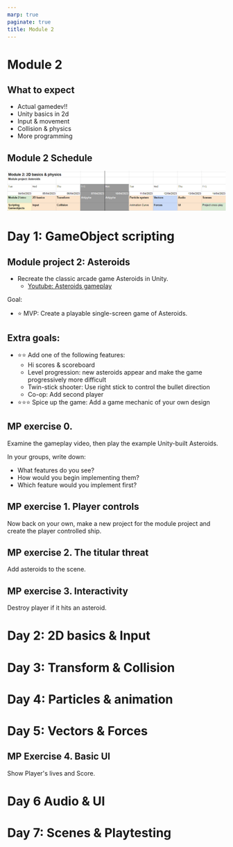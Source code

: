 ```yaml
---
marp: true
paginate: true
title: Module 2
---
```

<!-- headingDivider: 3 -->
<!-- class: invert -->
# Module 2

## What to expect

* Actual gamedev!!
* Unity basics in 2d
* Input & movement
* Collision & physics
* More programming

## Module 2 Schedule

<!-- | Day 1 | Day 2 | Day 3 | Day 4 | Day 5 | Day 6 | Day 7 | 
|-------|-------|-------|-------|-------|-------|-------|
| 12.4. TI	| 13.4. KE	| 14.4. TO	| 19.4. TI	| 20.4. KE	| 21.4. TO | 22.4. PE | 
| UB4: [Scripting Gameobjects](unity-basics/4-scripting-gameobjects.md) | UC: [2D](unity-cookbook/2d-basics.md), [Input](unity-cookbook/input-handling.md), [Transform](unity-cookbook/transform.md),  [Collision](unity-cookbook/collision.md), [Materials for success](https://www.businessoulu.com/en/events/game-team.html) (remote) | P2: [Lists and Loops](programming/2-lists-loops.md) | P0: [Introduction to Game Programming](programming/0-game-programming.md), M1: [Vectors](math/1-vectors.md), M2: [Forces](math/2-forces.md) | M0: [Useful math](math/0-mathf.md), UC: [Audio](unity-cookbook/audio.md) | [UI](unity-cookbook/UI.md) | Playtesting, Wrap-up |

--- -->
![width:1200px](imgs/stage1-module2.png)

# Day 1: GameObject scripting

## Module project 2: Asteroids
<!-- _backgroundColor: #257179 -->
*  Recreate the classic arcade game Asteroids in Unity.
     * [Youtube: Asteroids gameplay](https://www.youtube.com/watch?v=WYSupJ5r2zo)

Goal:
* ⭐ MVP: Create a playable single-screen game of Asteroids.
## Extra goals:
<!-- _backgroundColor: #257179 -->
* ⭐⭐ Add one of the following features:
  * Hi scores & scoreboard
  * Level progression: new asteroids appear and make the game progressively more difficult
  * Twin-stick shooter: Use right stick to control the bullet direction
  * Co-op: Add second player
* ⭐⭐⭐ Spice up the game: Add a game mechanic of your own design


## MP exercise 0.
<!-- _backgroundColor: #257179 -->
Examine the gameplay video, then play the example Unity-built Asteroids.

In your groups, write down:
* What features do you see? 
* How would you begin implementing them?
* Which feature would you implement first?

## MP exercise 1. Player controls
<!-- _backgroundColor: #257179 -->

Now back on your own, make a new project for the module project and create the player controlled ship.

## MP exercise 2. The titular threat
<!-- _backgroundColor: #257179 -->

Add asteroids to the scene.

## MP exercise 3. Interactivity
<!-- _backgroundColor: #257179 -->

Destroy player if it hits an asteroid.

# Day 2: 2D basics & Input
<!-- 
## MP Exercise 4.

* [Asteroids component listing](asteroids-components.md) -->

# Day 3: Transform & Collision
<!-- 
# Day 3 schedule

[Programming 2: Lists and Loops](programming/2-lists-loops.md) -->

# Day 4: Particles & animation

<!-- ## Day 4 Schedule

  * [Math 0: Useful math functions](math/0-mathf.md)
  * [Unity cookbook: Audio](unity-cookbook/audio.md)
  * [Unity cookbook: Particle system](unity-cookbook/particle-system.md)
  * [Unity cookbook: Animation curve](unity-cookbook/animation-curve.md) -->

# Day 5: Vectors & Forces
<!-- : UI

## Day 5 schedule

  * [Unity cookbook: UI](unity-cookbook/UI.md) -->

## MP Exercise 4. Basic UI
<!-- _backgroundColor: #257179 -->

Show Player's lives and Score.

# Day 6 Audio & UI



# Day 7: Scenes & Playtesting

